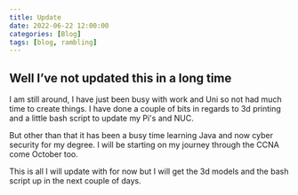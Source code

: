 ```yaml
---
title: Update
date: 2022-06-22 12:00:00
categories: [Blog]
tags: [blog, rambling]
---
```


## Well I’ve not updated this in a long time

I am still around, I have just been busy with work and Uni so not had much time to create things. I have done a couple of bits in regards to 3d printing and a little bash script to update my Pi's and NUC.

But other than that it has been a busy time learning Java and now cyber security for my degree. I will be starting on my journey through the CCNA come October too.

This is all I will update with for now but I will get the 3d models and the bash script up in the next couple of days.

